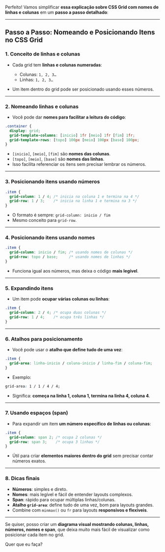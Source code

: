 Perfeito! Vamos simplificar **essa explicação sobre CSS Grid com nomes de linhas e colunas** em um **passo a passo detalhado**:

---

## **Passo a Passo: Nomeando e Posicionando Itens no CSS Grid**

### **1. Conceito de linhas e colunas**

* Cada grid tem **linhas e colunas numeradas**:

  * Colunas: `1, 2, 3…`
  * Linhas: `1, 2, 3…`
* Um item dentro do grid pode ser posicionado usando esses números.

---

### **2. Nomeando linhas e colunas**

* Você pode dar **nomes para facilitar a leitura do código**:

```css
.container {
  display: grid;
  grid-template-columns: [inicio] 1fr [meio] 1fr [fim] 1fr;
  grid-template-rows: [topo] 100px [meio] 100px [base] 100px;
}
```

* `[inicio]`, `[meio]`, `[fim]` são **nomes das colunas**.
* `[topo]`, `[meio]`, `[base]` são **nomes das linhas**.
* Isso facilita referenciar os itens sem precisar lembrar os números.

---

### **3. Posicionando itens usando números**

```css
.item {
  grid-column: 1 / 4; /* inicia na coluna 1 e termina na 4 */
  grid-row: 1 / 3;    /* inicia na linha 1 e termina na 3 */
}
```

* O formato é sempre: `grid-column: inicio / fim`
* Mesmo conceito para `grid-row`.

---

### **4. Posicionando itens usando nomes**

```css
.item {
  grid-column: inicio / fim; /* usando nomes de colunas */
  grid-row: topo / base;     /* usando nomes de linhas */
}
```

* Funciona igual aos números, mas deixa o código **mais legível**.

---

### **5. Expandindo itens**

* Um item pode **ocupar várias colunas ou linhas**:

```css
.item {
  grid-column: 2 / 4; /* ocupa duas colunas */
  grid-row: 1 / 4;    /* ocupa três linhas */
}
```

---

### **6. Atalhos para posicionamento**

* Você pode usar o **atalho que define tudo de uma vez**:

```css
.item {
  grid-area: linha-inicio / coluna-inicio / linha-fim / coluna-fim;
}
```

* Exemplo:

```css
grid-area: 1 / 1 / 4 / 4;
```

* Significa: **começa na linha 1, coluna 1, termina na linha 4, coluna 4**.

---

### **7. Usando espaços (span)**

* Para expandir um item **um número específico de linhas ou colunas**:

```css
.item {
  grid-column: span 2; /* ocupa 2 colunas */
  grid-row: span 3;    /* ocupa 3 linhas */
}
```

* Útil para criar **elementos maiores dentro do grid** sem precisar contar números exatos.

---

### **8. Dicas finais**

* **Números**: simples e direto.
* **Nomes**: mais legível e fácil de entender layouts complexos.
* **Span**: rápido para ocupar múltiplas linhas/colunas.
* **Atalho `grid-area`**: define tudo de uma vez, bom para layouts grandes.
* Combine com `minmax()` ou `fr` para layouts **responsivos e flexíveis**.

---

Se quiser, posso criar um **diagrama visual mostrando colunas, linhas, números, nomes e span**, que deixa muito mais fácil de visualizar como posicionar cada item no grid.

Quer que eu faça?

